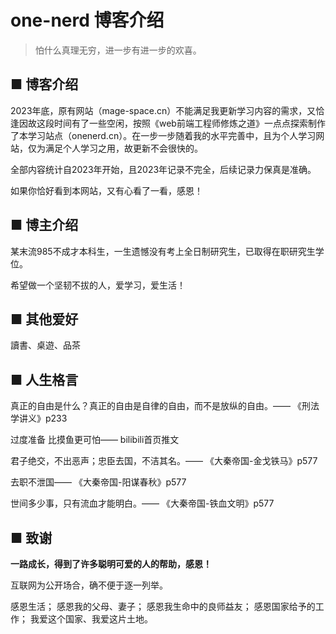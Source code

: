 # one-nerd 博客介绍

> 怕什么真理无穷，进一步有进一步的欢喜。

## ■ 博客介绍

2023年底，原有网站（mage-space.cn）不能满足我更新学习内容的需求，又恰逢因故这段时间有了一些空闲，按照《web前端工程师修炼之道》一点点探索制作了本学习站点（onenerd.cn）。在一步一步随着我的水平完善中，且为个人学习网站，仅为满足个人学习之用，故更新不会很快的。

全部内容统计自2023年开始，且2023年记录不完全，后续记录力保真是准确。

如果你恰好看到本网站，又有心看了一看，感恩！

## ■ 博主介绍

某末流985不成才本科生，一生遗憾没有考上全日制研究生，已取得在职研究生学位。

希望做一个坚韧不拔的人，爱学习，爱生活！

## ■ 其他爱好

讀書、桌遊、品茶

## ■ 人生格言

真正的自由是什么？真正的自由是自律的自由，而不是放纵的自由。—— 《刑法学讲义》p233

过度准备 比摸鱼更可怕—— bilibili首页推文

君子绝交，不出恶声；忠臣去国，不洁其名。—— 《大秦帝国-金戈铁马》p577

去职不泄国—— 《大秦帝国-阳谋春秋》p577

世间多少事，只有流血才能明白。—— 《大秦帝国-铁血文明》p577

## ■ 致谢

**一路成长，得到了许多聪明可爱的人的帮助，感恩！**

互联网为公开场合，确不便于逐一列举。

感恩生活；
感恩我的父母、妻子；
感恩我生命中的良师益友；
感恩国家给予的工作；
我爱这个国家、我爱这片土地。
